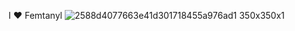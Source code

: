 I ❤️ Femtanyl
![2588d4077663e41d301718455a976ad1 350x350x1](https://github.com/FF3MTANYL/zz/assets/160458839/fa27f2d3-4e32-4963-9c6e-06e81c278fe3)
